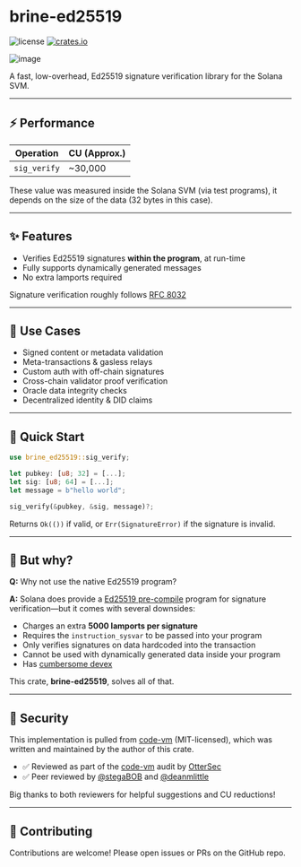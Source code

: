 # brine-ed25519

[license-image]: https://img.shields.io/badge/license-MIT-blue.svg?style=flat
![license][license-image]
[![crates.io](https://img.shields.io/crates/v/brine-ed25519.svg?style=flat)](https://crates.io/crates/brine-ed25519)

![image](https://github.com/user-attachments/assets/cc354cf3-b82d-40c6-8c9a-9902fae146f0)


A fast, low-overhead, Ed25519 signature verification library for the Solana SVM.

---

## ⚡ Performance

| Operation    | CU (Approx.) |
|--------------|--------------|
| `sig_verify` |      ~30,000 |

These value was measured inside the Solana SVM (via test programs), it depends on the size of the data (32 bytes in this case).

---

## ✨ Features

- Verifies Ed25519 signatures **within the program**, at run-time
- Fully supports dynamically generated messages
- No extra lamports required

Signature verification roughly follows [RFC 8032](https://datatracker.ietf.org/doc/html/rfc8032)

---

## 🧱 Use Cases

- Signed content or metadata validation
- Meta-transactions & gasless relays
- Custom auth with off-chain signatures
- Cross-chain validator proof verification
- Oracle data integrity checks
- Decentralized identity & DID claims

---

## 🚀 Quick Start

```rust
use brine_ed25519::sig_verify;

let pubkey: [u8; 32] = [...];
let sig: [u8; 64] = [...];
let message = b"hello world";

sig_verify(&pubkey, &sig, message)?;
```

Returns `Ok(())` if valid, or `Err(SignatureError)` if the signature is invalid.

---

## 🧠 But why?

**Q:** Why not use the native Ed25519 program?

**A:** Solana does provide a [Ed25519 pre-compile](https://github.com/solana-labs/solana/blob/master/sdk/src/ed25519_instruction.rs) program for signature verification—but it comes with several downsides:

- Charges an extra **5000 lamports per signature**
- Requires the `instruction_sysvar` to be passed into your program
- Only verifies signatures on data hardcoded into the transaction
- Cannot be used with dynamically generated data inside your program
- Has [cumbersome devex](https://github.com/solana-labs/solana/blob/7700cb3128c1f19820de67b81aa45d18f73d2ac0/sdk/src/ed25519_instruction.rs#L23-L29)

This crate, **brine-ed25519**, solves all of that.

---

## 🔐 Security

This implementation is pulled from [code-vm](https://github.com/code-payments/code-vm) (MIT-licensed), which was written and maintained by the author of this crate.

- ✅ Reviewed as part of the [code-vm](https://github.com/code-payments/code-vm) audit by [OtterSec](https://osec.io)  
- ✅ Peer reviewed by [@stegaBOB](https://github.com/stegaBOB) and [@deanmlittle](https://github.com/deanmlittle)  

Big thanks to both reviewers for helpful suggestions and CU reductions!

---

## 🙌 Contributing

Contributions are welcome! Please open issues or PRs on the GitHub repo.
